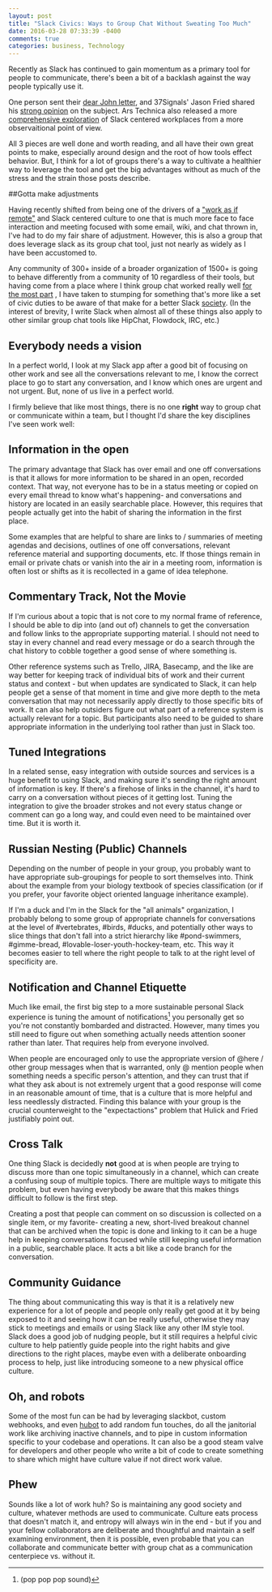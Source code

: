 ```yaml
---
layout: post
title: "Slack Civics: Ways to Group Chat Without Sweating Too Much"
date: 2016-03-28 07:33:39 -0400
comments: true
categories: business, Technology
---
```


Recently as Slack has continued to gain momentum as a primary tool for people to communicate, there's been a bit of a backlash against the way people typically use it.

One person sent their [dear John letter][1], and 37Signals' Jason Fried shared his [strong opinion][2] on the subject. Ars Technica also released a more [comprehensive exploration][3] of Slack centered workplaces from a more observaitional point of view.

All 3 pieces are well done and worth reading, and all have their own great points to make, especially around design and the root of how tools effect behavior. But, I think for a lot of groups there's a way to cultivate a healthier way to leverage the tool and get the big advantages without as much of the stress and the strain those posts describe.

[1]: https://medium.com/better-people/slack-i-m-breaking-up-with-you-54600ace03ea#.5hwhugk6d
[2]: https://m.signalvnoise.com/is-group-chat-making-you-sweat-744659addf7d#.j18h4uytr
[3]: http://arstechnica.com/information-technology/2016/03/what-slack-is-doing-to-our-offices-and-our-minds/

##Gotta make adjustments

Having recently shifted from being one of the drivers of a ["work as if remote"][4] and Slack centered culture to one that is much more face to face interaction and meeting focused with some email, wiki, and chat thrown in, I've had to do my fair share of adjustment. However, this is also a group that does leverage slack as its group chat tool, just not nearly as widely as I have been accustomed to.

[4]: http://www.panozzaj.com/blog/2015/10/25/work-as-if-remote/

Any community of 300+ inside of a broader organization of 1500+ is going to behave differently from a community of 10 regardless of their tools, but having come from a place where I think group chat worked really well [for the most part][5] , I have taken to stumping for something that's more like a set of civic duties to be aware of that make for a better Slack [society][6]. (In the interest of brevity, I write Slack when almost all of these things also apply to other similar group chat tools like HipChat, Flowdock, IRC, etc.)

[5]: http://craigsturgis.com/2015/08/17/slack-is-the-future-of-team-communication/
[6]: https://www.youtube.com/watch?v=xhe3RlzgTiQ

## Everybody needs a vision

In a perfect world, I look at my Slack app after a good bit of focusing on other work and see all the conversations relevant to me, I know the correct place to go to start any conversation, and I know which ones are urgent and not urgent. But, none of us live in a perfect world.

I firmly believe that like most things, there is no one **right** way to group chat or communicate within a team, but I thought I'd share the key disciplines I've seen work well:

## Information in the open

The primary advantage that Slack has over email and one off conversations is that it allows for more information to be shared in an open, recorded context. That way, not everyone has to be in a status meeting or copied on every email thread to know what's happening- and conversations and history are located in an easily searchable place. However, this requires that people actually get into the habit of sharing the information in the first place.

Some examples that are helpful to share are links to / summaries of meeting agendas and decisions, outlines of one off conversations, relevant reference material and supporting documents, etc. If those things remain in email or private chats or vanish into the air in a meeting room, information is often lost or shifts as it is recollected in a game of idea telephone.

## Commentary Track, Not the Movie

If I'm curious about a topic that is not core to my normal frame of reference, I should be able to dip into (and out of) channels to get the conversation and follow links to the appropriate supporting material. I should not need to stay in every channel and read every message or do a search through the chat history to cobble together a good sense of where something is.

Other reference systems such as Trello, JIRA, Basecamp, and the like are way better for keeping track of individual bits of work and their current status and context - but when updates are syndicated to Slack, it can help people get a sense of that moment in time and give more depth to the meta conversation that may not necessarily apply directly to those specific bits of work. It can also help outsiders figure out what part of a reference system is actually relevant for a topic. But participants also need to be guided to share appropriate information in the underlying tool rather than just in Slack too.

## Tuned Integrations

In a related sense, easy integration with outside sources and services is a huge benefit to using Slack, and making sure it's sending the right amount of information is key. If there's a firehose of links in the channel, it's hard to carry on a conversation without pieces of it getting lost. Tuning the integration to give the broader strokes and not every status change or comment can go a long way, and could even need to be maintained over time. But it is worth it.

## Russian Nesting (Public) Channels

Depending on the number of people in your group, you probably want to have appropriate sub-groupings for people to sort themselves into. Think about the example from your biology textbook of species classification (or if you prefer, your favorite object oriented language inheritance example).

If I'm a duck and I'm in the Slack for the "all animals" organization, I probably belong to some group of appropriate channels for conversations at the level of #vertebrates, #birds, #ducks, and potentially other ways to slice things that don't fall into a strict hierarchy like #pond-swimmers, #gimme-bread, #lovable-loser-youth-hockey-team, etc. This way it becomes easier to tell where the right people to talk to at the right level of specificity are.

## Notification and Channel Etiquette

Much like email, the first big step to a more sustainable personal Slack experience is tuning the amount of notifications[^1] you personally get so you're not constantly bombarded and distracted. However, many times you still need to figure out when something actually needs attention sooner rather than later. That requires help from everyone involved.

[^1]: (pop pop pop sound)

When people are encouraged only to use the appropriate version of @here / other group messages when that is warranted, only @ mention people when something needs a specific person's attention, and they can trust that if what they ask about is not extremely urgent that a good response will come in an reasonable amount of time, that is a culture that is more helpful and less needlessly distracted. Finding this balance with your group is the crucial counterweight to the "expectactions" problem that Hulick and Fried justifiably point out.

## Cross Talk

One thing Slack is decidedly **not** good at is when people are trying to discuss more than one topic simultaneously in a channel, which can create a confusing soup of multiple topics. There are multiple ways to mitigate this problem, but even having everybody be aware that this makes things difficult to follow is the first step.

Creating a post that people can comment on so discussion is collected on a single item, or my favorite- creating a new, short-lived breakout channel that can be archived when the topic is done and linking to it can be a huge help in keeping conversations focused while still keeping useful information in a public, searchable place. It acts a bit like a code branch for the conversation.

## Community Guidance

The thing about communicating this way is that it is a relatively new experience for a lot of people and people only really get good at it by being exposed to it and seeing how it can be really useful, otherwise they may stick to meetings and emails or using Slack like any other IM style tool. Slack does a good job of nudging people, but it still requires a helpful civic culture to help patiently guide people into the right habits and give directions to the right places, maybe even with a deliberate onboarding process to help, just like introducing someone to a new physical office culture.

## Oh, and robots
Some of the most fun can be had by leveraging slackbot, custom webhooks, and even [hubot][7] to add random fun touches, do all the janitorial work like archiving inactive channels, and to pipe in custom information specific to your codebase and operations. It can also be a good steam valve for developers and other people who write a bit of code to create something to share which might have culture value if not direct work value.

[7]: https://hubot.github.com/

## Phew

Sounds like a lot of work huh? So is maintaining any good society and culture, whatever methods are used to communicate. Culture eats process that doesn't match it, and entropy will always win in the end - but if you and your fellow collaborators are deliberate and thoughtful and maintain a self examining environment, then it is possible, even probable that you can collaborate and communicate better with group chat as a communication centerpiece vs. without it.
